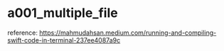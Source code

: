 # a001\_multiple\_file

reference: https://mahmudahsan.medium.com/running-and-compiling-swift-code-in-terminal-237ee4087a9c
